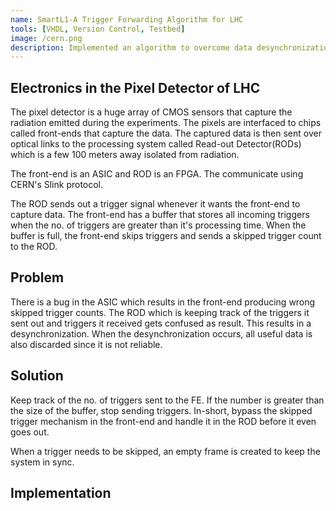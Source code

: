 ```yaml
---
name: SmartL1-A Trigger Forwarding Algorithm for LHC
tools: [VHDL, Version Control, Testbed]
image: /cern.png
description: Implemented an algorithm to overcome data desynchronization between the on-detector front-end ASICs and off-detector FPGA readout systems in the Large Hadron Collider (LHC).
---
```


## Electronics in the Pixel Detector of LHC

The pixel detector is a huge array of CMOS sensors that capture the radiation emitted during the experiments. The pixels are interfaced to chips called front-ends that capture the data. The captured data is then sent over optical links to the processing system called Read-out Detector(RODs) which is a few 100 meters away isolated from radiation.

The front-end is an ASIC and ROD is an FPGA. The communicate using CERN's Slink protocol.

The ROD sends out a trigger signal whenever it wants the front-end to capture data. The front-end has a buffer that stores all incoming triggers when the no. of triggers are greater than it's processing time. When the buffer is full, the front-end skips triggers and sends a skipped trigger count to the ROD. 

## Problem

There is a bug in the ASIC which results in the front-end producing wrong skipped trigger counts. The ROD which is keeping track of the triggers it sent out and triggers it received gets confused as result. This results in a desynchronization. When the desynchronization occurs, all useful data is also discarded since it is not reliable.

## Solution

Keep track of the no. of triggers sent to the FE. If the number is greater than the size of the buffer, stop sending triggers. In-short, bypass the skipped trigger mechanism in the front-end and handle it in the ROD before it even goes out.

When a trigger needs to be skipped, an empty frame is created to keep the system in sync.

## Implementation


